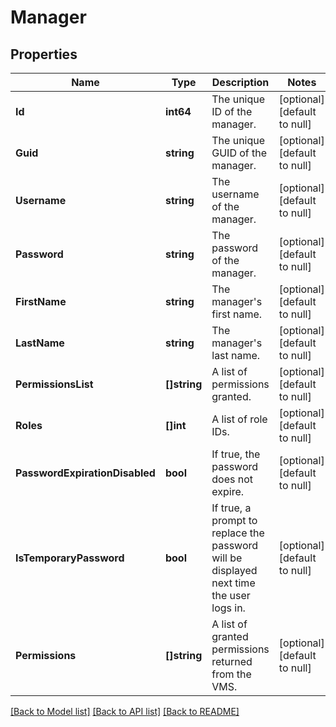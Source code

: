 # Manager

## Properties
Name | Type | Description | Notes
------------ | ------------- | ------------- | -------------
**Id** | **int64** | The unique ID of the manager. | [optional] [default to null]
**Guid** | **string** | The unique GUID of the manager. | [optional] [default to null]
**Username** | **string** | The username of the manager. | [optional] [default to null]
**Password** | **string** | The password of the manager. | [optional] [default to null]
**FirstName** | **string** | The manager&#x27;s first name. | [optional] [default to null]
**LastName** | **string** | The manager&#x27;s last name. | [optional] [default to null]
**PermissionsList** | **[]string** | A list of permissions granted. | [optional] [default to null]
**Roles** | **[]int** | A list of role IDs. | [optional] [default to null]
**PasswordExpirationDisabled** | **bool** | If true, the password does not expire. | [optional] [default to null]
**IsTemporaryPassword** | **bool** | If true, a prompt to replace the password will be displayed next time the user logs in. | [optional] [default to null]
**Permissions** | **[]string** | A list of granted permissions returned from the VMS. | [optional] [default to null]

[[Back to Model list]](../README.md#documentation-for-models) [[Back to API list]](../README.md#documentation-for-api-endpoints) [[Back to README]](../README.md)

